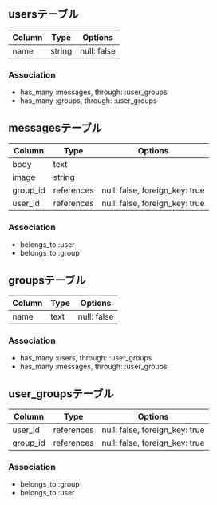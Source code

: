 ## usersテーブル

|Column|Type|Options|
|------|----|-------|
|name|string|null: false|

### Association
- has_many :messages, through: :user_groups
- has_many :groups, through: :user_groups

## messagesテーブル

|Column|Type|Options|
|------|----|-------|
|body|text||
|image|string||
|group_id|references|null: false, foreign_key: true|
|user_id|references|null: false, foreign_key: true|

### Association
- belongs_to :user
- belongs_to :group

## groupsテーブル

|Column|Type|Options|
|------|----|-------|
|name|text|null: false|

### Association
- has_many :users, through: :user_groups
- has_many :messages, through: :user_groups

## user_groupsテーブル

|Column|Type|Options|
|------|----|-------|
|user_id|references|null: false, foreign_key: true|
|group_id|references|null: false, foreign_key: true|

### Association
- belongs_to :group
- belongs_to :user
